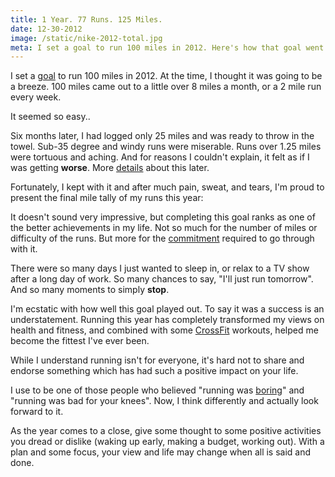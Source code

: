 ```yaml
---
title: 1 Year. 77 Runs. 125 Miles.
date: 12-30-2012
image: /static/nike-2012-total.jpg
meta: I set a goal to run 100 miles in 2012. Here's how that goal went.
---
```


I set a [goal][1] to run 100 miles in 2012. At the time, I thought it was going to be a breeze. 100 miles came out to a little over 8 miles a month, or a 2 mile run every week.

It seemed so easy..

Six months later, I had logged only 25 miles and was ready to throw in the towel. Sub-35 degree and windy runs were miserable. Runs over 1.25 miles were tortuous and aching. And for reasons I couldn't explain, it felt as if I was getting **worse**. More [details][4] about this later.

Fortunately, I kept with it and after much pain, sweat, and tears, I'm proud to present the final mile tally of my runs this year:

<amp-img class="pure-img center vertimg300" src="/static/nike-2012-total.jpg"
   alt="alex le nike 2012 running miles total"
   layout="responsive"
   width=300
   height=227></amp-img>

It doesn't sound very impressive, but completing this goal ranks as one of the better achievements in my life. Not so much for the number of miles or difficulty of the runs. But more for the [commitment][2] required to go through with it.

There were so many days I just wanted to sleep in, or relax to a TV show after a long day of work. So many chances to say, "I'll just run tomorrow". And so many moments to simply **stop**.

I'm ecstatic with how well this goal played out. To say it was a success is an understatement. Running this year has completely transformed my views on health and fitness, and combined with some [CrossFit][3] workouts, helped me become the fittest I've ever been.

While I understand running isn't for everyone, it's hard not to share and endorse something which has had such a positive impact on your life.

I use to be one of those people who believed "running was [boring][5]" and "running was bad for your knees". Now, I  think differently and actually look forward to it.

As the year comes to a close, give some thought to some positive activities you dread or dislike (waking up early, making a budget, working out). With a plan and some focus, your view and life may change when all is said and done.

[1]: /blog/2012/2012-goals.html
[2]: /blog/2011/money-in-the-bank.html
[3]: /blog/2012/nasty-girls-of-crossfit.html
[4]: /blog/2013/run-summary-and-analysis-2012.html
[5]: /blog/2012/why-i-hate-running-but-still-do-it.html
